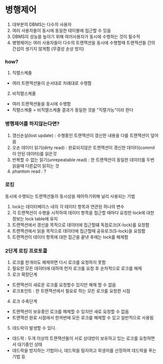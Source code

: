 # 병행제어
1. 대부분의 DBMS는 다수의 사용자
2. 여러 사용자들이 동시에 동일한 테이블에 접근할 수 있음
3. DBMS의 성능을 높이기 위해 여러사용자가 동시에 수행하는 것이 필수적
4. 병행제어는 여러 사용자들이 다수의 트랜잭션을 동시에 수행할때 트랜잭션들 간의 간섭이 생기지 않게함 (무결성 손상 방지)

### how?
1. 직렬스케줄
 - 여러 트랜잭션들이 순서대로 차례대로 수행함
2. 비직렬스케줄
 - 여러 트랜잭션들을 동시에 수행함
 - 직렬스케줄 = 비직렬스케줄 결과가 동일한 것을 "직렬가능"이라 한다

### 병행제어를 하지않는다면?
1. 갱신손실(lost update) : 수행중인 트랜잭션이 갱신한 내용을 다를 트랜잭션이 덮어씀
2. 오손 데이터 읽기(dirty read) : 완료되지않은 트랜잭션이 갱신한 데이터(commit이 안된 데이터)를 읽은것
3. 반복할 수 없는 읽기(unrepeatable read) : 한 트랜잭션이 동일한 데이터를 두번 읽을때 다른값이 읽히는 것
4. phantom read : ?

### 로킹
동시에 수행되는 트랜잭션들의 동시성을 제어하기위해 널리 사용되는 기법
1. lock는 데이터베이스 내의 각 테이터 항목과 연관된 하나의 변수
2. 각 트랜잭션이 수행을 시작하여 데이터 항목을 접근할 때마다 요청한 lock에 대한 정보는 lock table에 유지
3. 트랜잭션에서 갱신을 목적으로 데이터에 접근할떄 독점로크(X-lock)를 요청함
4. 트랜잭션에서 읽을 목적으로 데이터에 접근할때 공유로크(S-lock)을 요청함
5. 트랜잭션이 데이터 항목에 대한 접근을 끝낸 후에는 lock를 해제함

### 2단계 로킹 프로토콜
1. 로크를 한개라도 해제하면 다시 로크를 요청하지 못함
2. 필요한 모든 데이터에 대하여 먼저 로크를 요청 후 순차적으로 로크를 해제
3. 로크 확장단계
 - 트랜잭션이 새로운 로크를 요청할수 있지만 해재 할 수 없음
 - 로크포인트 : 한 트랜잭션에서 필요로 하는 모든 로크를 요청한 시점
4. 로크 수축단계
 - 트랜잭션이 보유중인 로크를 해제할 수 있지만 새로 요청할 수 없음
 - 트랜잭션 완료 시점에서 한꺼번에 모든 로크를 해제할 수 있고 일반적으로 사용됨
5. 데드락이 발생할 수 있다.
 - 데드락 : 두개 이상의 트랜잭션들이 서로 상대방이 보유하고 있는 로크를 요청하면서 대기중인 상태
 - 데드락을 방지하는 기법이나, 데드락을 탐지하고 희생자를 선정하여 데드락을 푸는 기법 등